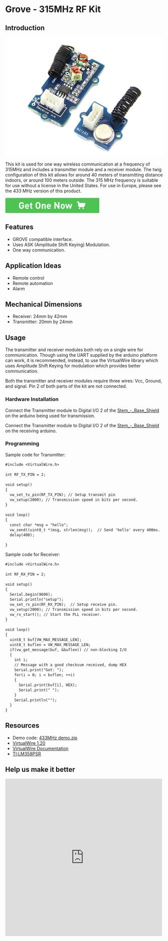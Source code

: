 <!-- 
+++
title       = "Grove - 315MHz RF Kit"
+++
 -->

# Grove - 315MHz RF Kit

Introduction
------------

![](assets/Grove-315MHz_RF_Kit/img/315MHz-Simple-RF-Link-Kit.jpg)

This kit is used for one way wireless communication at a frequency of 315MHz and includes a transmitter module and a receiver module. The twig configuration of this kit allows for around 40 meters of transmitting distance indoors, or around 100 meters outside. The 315 MHz frequency is suitable for use without a license in the United States. For use in Europe, please see the 433 MHz version of this product.

[![](assets/common/Get_One_Now_Banner.png)](http://www.seeedstudio.com/Grove-315MHz-Simple-RF-Link-Kit-p-1061.html)


Features
--------

-   GROVE compatible interface.
-   Uses ASK (Amplitude Shift Keying) Modulation.
-   One way communication.

Application Ideas
-----------------

-   Remote control
-   Remote automation
-   Alarm

Mechanical Dimensions
-------------------

-   Receiver: 24mm by 42mm
-   Transmitter: 20mm by 24mm

Usage
-----

The transmitter and receiver modules both rely on a single wire for communication. Though using the UART supplied by the arduino platform can work, it is recommended, instead, to use the VirtualWire library which uses Amplitude Shift Keying for modulation which provides better communication.

Both the transmitter and receiver modules require three wires: Vcc, Ground, and signal. Pin 2 of both parts of the kit are not connected.

### Hardware Installation

Connect the Transmitter module to Digital I/O 2 of the [Stem\_-\_Base\_Shield](/Stem-Base_Shield "Stem - Base Shield") on the arduino being used for transmission.

Connect the Transmitter module to Digital I/O 2 of the [Stem\_-\_Base\_Shield](/Stem-Base_Shield "Stem - Base Shield") on the receiving arduino.

### Programming

Sample code for Transmitter:

```
#include <VirtualWire.h>
 
int RF_TX_PIN = 2;
 
void setup()
{
  vw_set_tx_pin(RF_TX_PIN); // Setup transmit pin
  vw_setup(2000); // Transmission speed in bits per second.
}
 
void loop()
{
  const char *msg = "hello";
  vw_send((uint8_t *)msg, strlen(msg));  // Send 'hello' every 400ms.
  delay(400);
 
}
```

Sample code for Receiver:

```
#include <VirtualWire.h>
 
int RF_RX_PIN = 2;
 
void setup()
{
  Serial.begin(9600);
  Serial.println("setup");
  vw_set_rx_pin(RF_RX_PIN);  // Setup receive pin.
  vw_setup(2000); // Transmission speed in bits per second.
  vw_rx_start(); // Start the PLL receiver.
}
 
void loop()
{
  uint8_t buf[VW_MAX_MESSAGE_LEN];
  uint8_t buflen = VW_MAX_MESSAGE_LEN;
  if(vw_get_message(buf, &buflen)) // non-blocking I/O
  {
    int i;
    // Message with a good checksum received, dump HEX
    Serial.print("Got: ");
    for(i = 0; i < buflen; ++i)
    {
      Serial.print(buf[i], HEX);
      Serial.print(" ");
    }
    Serial.println("");
  }
}
```

Resources
---------

-   Demo code: [433MHz demo.zip](assets/Grove-315MHz_RF_Kit/res/433MHz_demo.zip "File:433MHz demo.zip")
-   [VirtualWire 1.20](http://www.open.com.au/mikem/arduino/VirtualWire-1.20.zip)
-   [VirtualWire Documentation](http://www.open.com.au/mikem/arduino/VirtualWire.pdf)
-   [TI:LM358PSR](assets/Grove-315MHz_RF_Kit/res/1110010P1.pdf)


Help us make it better
-------------------------

<iframe frameborder="0" height="500" src="https://www.surveymonkey.com/r/G99F7TL" width="500"></iframe>


<!-- 
+++
oldwikiurl       = "http://www.seeedstudio.com/wiki/Grove_-_315MHz_RF_Kit"
+++
 -->

<!-- This Markdown file was created from http://www.seeedstudio.com/wiki/Grove_-_315MHz_RF_Kit -->
